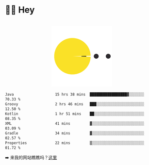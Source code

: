 
# 👋🏻 Hey
<div align="center">
	<br>
	<img src="https://raw.githubusercontent.com/Aniket965/Aniket965/master/pacman.svg?sanitize=true" width="200" height="200">
	<br>
</div>

<!--START_SECTION:waka-->

```text
Java                   15 hrs 38 mins  █████████████████▓░░░░░░░   70.33 %
Groovy                 2 hrs 46 mins   ███░░░░░░░░░░░░░░░░░░░░░░   12.50 %
Kotlin                 1 hr 51 mins    ██░░░░░░░░░░░░░░░░░░░░░░░   08.35 %
XML                    41 mins         ▓░░░░░░░░░░░░░░░░░░░░░░░░   03.09 %
Gradle                 34 mins         ▓░░░░░░░░░░░░░░░░░░░░░░░░   02.57 %
Properties             22 mins         ▒░░░░░░░░░░░░░░░░░░░░░░░░   01.72 %
```

<!--END_SECTION:waka-->

 ➡️  来我的网站瞧瞧吗？[这里](https://www.shaolongfei.com)
